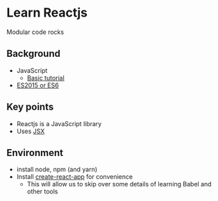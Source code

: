 # Learn Reactjs
Modular code rocks

## Background
- JavaScript
  * [Basic tutorial](https://www.javascript.com/learn/javascript/strings)
- [ES2015 or ES6](https://github.com/lukehoban/es6features)

## Key points
- Reactjs is a JavaScript library
- Uses [JSX](http://buildwithreact.com/tutorial/jsx)

## Environment
- install node, npm (and yarn)
- Install [create-react-app](https://github.com/facebookincubator/create-react-app#getting-started) for convenience
  - This will allow us to skip over some details of learning Babel and other tools
